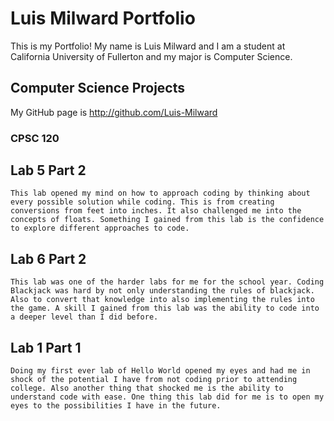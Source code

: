 # Luis Milward Portfolio

This is my Portfolio! My name is Luis Milward and I am a student at California University of Fullerton and my major is Computer Science.

## Computer Science Projects

My GitHub page is http://github.com/Luis-Milward

### CPSC 120

## Lab 5 Part 2

    This lab opened my mind on how to approach coding by thinking about every possible solution while coding. This is from creating conversions from feet into inches. It also challenged me into the concepts of floats. Something I gained from this lab is the confidence to explore different approaches to code.

## Lab 6 Part 2

    This lab was one of the harder labs for me for the school year. Coding Blackjack was hard by not only understanding the rules of blackjack. Also to convert that knowledge into also implementing the rules into the game. A skill I gained from this lab was the ability to code into a deeper level than I did before.

## Lab 1 Part 1

    Doing my first ever lab of Hello World opened my eyes and had me in shock of the potential I have from not coding prior to attending college. Also another thing that shocked me is the ability to understand code with ease. One thing this lab did for me is to open my eyes to the possibilities I have in the future.
